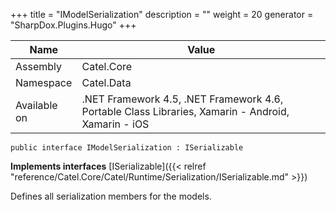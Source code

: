 

+++
title = "IModelSerialization" 
description = ""
weight = 20
generator = "SharpDox.Plugins.Hugo"
+++

Name|Value
---|---
Assembly|Catel.Core
Namespace|Catel.Data
Available on|.NET Framework 4.5, .NET Framework 4.6, Portable Class Libraries, Xamarin - Android, Xamarin - iOS

```
public interface IModelSerialization : ISerializable
```

**Implements interfaces**
[ISerializable]({{< relref "reference/Catel.Core/Catel/Runtime/Serialization/ISerializable.md" >}})

Defines all serialization members for the models.

